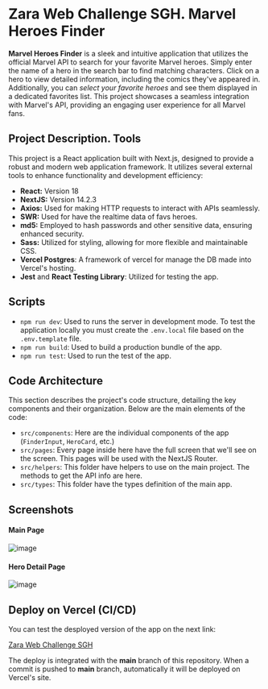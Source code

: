 # Zara Web Challenge SGH. Marvel Heroes Finder

**Marvel Heroes Finder** is a sleek and intuitive application that utilizes the official Marvel API to search for your favorite Marvel heroes. Simply enter the name of a hero in the search bar to find matching characters. Click on a hero to view detailed information, including the comics they've appeared in. Additionally, you can *select your favorite heroes* and see them displayed in a dedicated favorites list. This project showcases a seamless integration with Marvel's API, providing an engaging user experience for all Marvel fans.

## Project Description. Tools

This project is a React application built with Next.js, designed to provide a robust and modern web application framework. It utilizes several external tools to enhance functionality and development efficiency:

- **React:** Version 18
- **NextJS:** Version 14.2.3
- **Axios:** Used for making HTTP requests to interact with APIs seamlessly.
- **SWR:** Used for have the realtime data of favs heroes.
- **md5:** Employed to hash passwords and other sensitive data, ensuring enhanced security.
- **Sass:** Utilized for styling, allowing for more flexible and maintainable CSS.
- **Vercel Postgres**: A framework of vercel for manage the DB made into Vercel's hosting.
- **Jest** and **React Testing Library**: Utilized for testing the app.

## Scripts

- `npm run dev`: Used to runs the server in development mode. To test the application locally you must create the `.env.local` file based on the `.env.template` file.
- `npm run build`: Used to build a production bundle of the app.
- `npm run test`: Used to run the test of the app.

## Code Architecture

This section describes the project's code structure, detailing the key components and their organization. Below are the main elements of the code:

- `src/components`: Here are the individual components of the app (`FinderInput`, `HeroCard`, etc.)
- `src/pages`: Every page inside here have the full screen that we'll see on the screen. This pages will be used with the NextJS Router.
- `src/helpers`: This folder have helpers to use on the main project. The methods to get the API info are here.
- `src/types`: This folder have the types definition of the main app.

## Screenshots

#### Main Page
![image](https://github.com/SergioGDev/zara-web-challenge-sgh/assets/92792915/a384d3d2-7c26-4aad-85c0-5d2033f2e60f)

#### Hero Detail Page
![image](https://github.com/user-attachments/assets/2777a65c-df1f-46a0-80bb-53ac47d274c7)

## Deploy on Vercel (CI/CD)

You can test the desployed version of the app on the next link:

[Zara Web Challenge SGH](https://zara-web-challenge-sgh.vercel.app/)

The deploy is integrated with the **main** branch of this repository. When a commit is pushed to **main** branch, automatically it will be deployed on Vercel's site.
